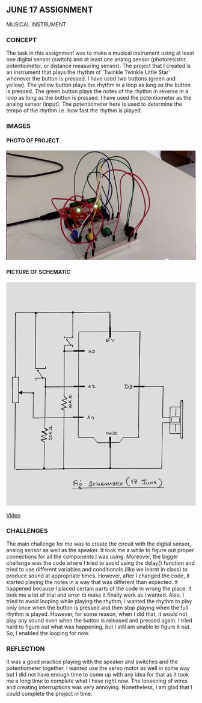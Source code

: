 ## JUNE 17 ASSIGNMENT

MUSICAL INSTRUMENT

### CONCEPT

The task in this assignment was to make a musical instrument using at least one digital sensor (switch) and at least one analog sensor (photoresistor, potentiometer, or distance measuring sensor). The project that I created is an instrument that plays the rhythm of 'Twinkle Twinkle Little Star' whenever the button is pressed. I have used two buttons (green and yellow). The yellow button plays the rhythm in a loop as long as the button is pressed. The green button plays the notes of the rhythm in reverse in a loop as long as the button is pressed. I have used the potentiometer as the analog sensor (input). The potentiometer here is used to determine the tempo of the rhythm i.e. how fast the rhythm is played.

### IMAGES

#### PHOTO OF PROJECT

![](June17_img.png)

#### PICTURE OF SCHEMATIC 

![](June17_Schematic.jpg)

[Video](https://github.com/ym1929/Introduction-to-Interactive-Media/blob/master/June17_MusicalInstrument/June17Video.mp4)

### CHALLENGES

The main challenge for me was to create the circuit with the digital sensor, analog sensor as well as the speaker. It took me a while to figure out proper connections for all the components I was using. Moreover, the bigger challenge was the code where I tried to avoid using the delay() function and tried to use different variables and conditionals (like we learnt in class) to produce sound at appropriate times. However, after I changed the code, it started playing the notes in a way that was different than expected. It happened because I placed certain parts of the code in wrong the place. It took me a lot of trial and error to make it finally work as I wanted. Also, I tried to avoid looping while playing the rhythm; I wanted the rhythm to play only once when the button is pressed and then stop playing when the full rhythm is played. However, for some reason, when I did that, it would not play any sound even when the button is released and pressed again. I tried hard to figure out what was happening, but I still am unable to figure it out. So, I enabled the looping for now.

### REFLECTION

It was a good practice playing with the speaker and switches and the potentiometer together. I wanted use the servo motor as well in some way but I did not have enough time to come up with any idea for that as it took me a long time to complete what I have right now. The loosening of wires and creating interruptions was very annoying. Nonetheless, I am glad that I could complete the project in time. 
